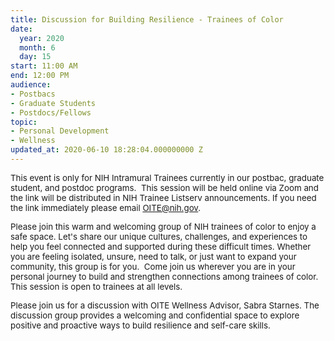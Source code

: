 ```yaml
---
title: Discussion for Building Resilience - Trainees of Color
date:
  year: 2020
  month: 6
  day: 15
start: 11:00 AM
end: 12:00 PM
audience:
- Postbacs
- Graduate Students
- Postdocs/Fellows
topic:
- Personal Development
- Wellness
updated_at: 2020-06-10 18:28:04.000000000 Z
---
```

<span style="font-size: 10pt;">This event is only for NIH Intramural
Trainees currently in our postbac, graduate student, and postdoc
programs.  This session will be held online via Zoom and the link will
be distributed in NIH Trainee Listserv announcements. If you need the
link immediately please email OITE@nih.gov. </span>

<span style="font-size: 10pt;">Please join this warm and welcoming group
of NIH trainees of color to enjoy a safe space. Let's share our unique
cultures, challenges, and experiences to help you feel connected and
supported during these difficult times. Whether you are feeling
isolated, unsure, need to talk, or just want to expand your community,
this group is for you.  Come join us wherever you are in your personal
journey to build and strengthen connections among trainees of color.
This session is open to trainees at all levels.</span>

<span style="font-size: 10pt;">Please join us for a discussion with OITE
Wellness Advisor, Sabra Starnes. The discussion group provides a
welcoming and confidential space to explore positive and proactive ways
to build resilience and self-care skills.</span>
